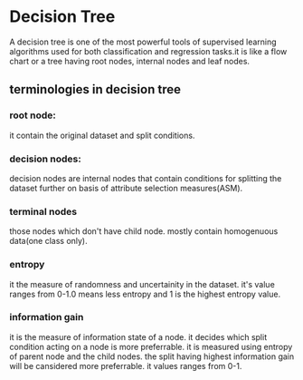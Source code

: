 # Decision Tree
A decision tree is one of the most powerful tools of supervised learning algorithms used for both classification and regression tasks.it is like a flow chart or a tree having root nodes, internal nodes and leaf nodes. 
## terminologies in decision tree
### root node:
it contain the original dataset and split conditions.
### decision nodes:
decision nodes are internal nodes that contain conditions for splitting the dataset further on basis of attribute selection measures(ASM).
### terminal nodes
those nodes which don't have child node. mostly contain homogenuous data(one class only).
### entropy
it the measure of randomness and uncertainity in the dataset. it's value ranges from 0-1.0 means less entropy and 1 is the highest entropy value.
### information gain
it is the measure of information state of a node. it decides which split condition acting on a node is more preferrable. it is measured using entropy of parent node and the child nodes. the split having highest information gain will be cansidered more preferrable. it values ranges from 0-1.

